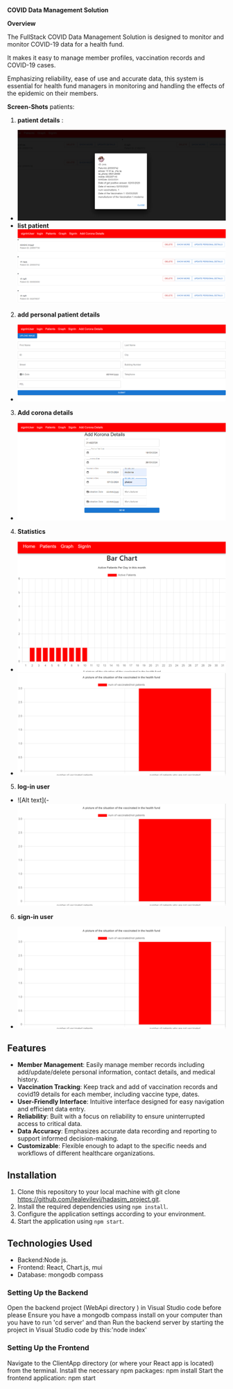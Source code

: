 


**COVID Data Management Solution**


**Overview**


The FullStack COVID Data Management Solution is designed to monitor and monitor COVID-19 data for a health fund.

It makes it easy to manage member profiles, vaccination records and COVID-19 cases. 

Emphasizing reliability, ease of use and accurate data, this system is essential for health fund managers in monitoring and handling the effects of the epidemic on their members.


**Screen-Shots**
patients:

1. **patient details** :
 -  ![Alt text](https://github.com/lealevilevi/hadasim_project/blob/master/patient_details.png)
 -  **list patient**
 ![Alt text](https://github.com/lealevilevi/hadasim_project/blob/master/personal_details_2.png)
2. **add  personal patient details**
-  ![Alt text](https://github.com/lealevilevi/hadasim_project/blob/master/add_personal_details.png)
3.  **Add corona details**
-  ![Alt text](https://github.com/lealevilevi/hadasim_project/blob/master/add_corona_details.png)
4. **Statistics**
-  ![Alt text](https://github.com/lealevilevi/hadasim_project/blob/master/statistic_details1.png)
-  ![Alt text](https://github.com/lealevilevi/hadasim_project/blob/master/statistic_setails2.png)
5. **log-in user**
-  ![Alt text](-  ![Alt text](https://github.com/lealevilevi/hadasim_project/blob/master/statistic_setails2.png)
6. **sign-in user**
-  ![Alt text](https://github.com/lealevilevi/hadasim_project/blob/master/statistic_setails2.png)

## Features
- **Member Management**: Easily manage member records including add/update/delete personal information, contact details, and medical history.
- **Vaccination Tracking**: Keep track and add of vaccination records
and covid19 details for each member, including vaccine type, dates.
- **User-Friendly Interface**: Intuitive interface designed for easy navigation and efficient data entry.
- **Reliability**: Built with a focus on reliability to ensure uninterrupted access to critical data.
- **Data Accuracy**: Emphasizes accurate data recording and reporting to support informed decision-making.
- **Customizable**: Flexible enough to adapt to the specific needs and workflows of different healthcare organizations.

## Installation 
1. Clone this repository to your local machine with
git clone https://github.com/lealevilevi/hadasim_project.git.
2. Install the required dependencies using `npm install`.
3. Configure the application settings according to your environment.
4. Start the application using `npm start`.

## Technologies Used
- Backend:Node js.
- Frontend: React, Chart.js, mui
- Database: mongodb compass

### Setting Up the Backend
Open the backend project (WebApi directory ) in Visual Studio code 
before please Ensure you have a mongodb compass install on your computer
than you have to run 'cd server' and than
Run the backend server by starting the project in Visual Studio 
code by this:'node index'


### Setting Up the Frontend
Navigate to the ClientApp directory (or where your React app is located) from the terminal.
Install the necessary npm packages: npm install
Start the frontend application: npm start



